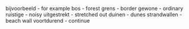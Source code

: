 bijvoorbeeld - for example
bos - forest
grens - border
gewone - ordinary 
ruistige - noisy
uitgestrekt - stretched out
duinen - dunes
strandwallen - beach wall
voortdurend - continue 